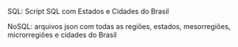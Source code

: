 
SQL: Script SQL com Estados e Cidades do Brasil

NoSQL: arquivos json com todas as regiões, estados, mesorregiões, microrregiões e cidades do Brasil


